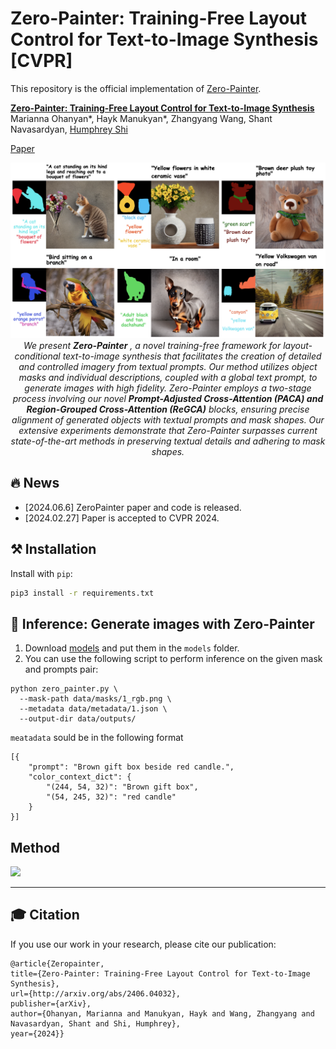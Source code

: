 # Zero-Painter: Training-Free Layout Control for Text-to-Image Synthesis [CVPR]

This repository is the official implementation of [Zero-Painter](https://arxiv.org/abs/2406.04032).


**[Zero-Painter: Training-Free Layout Control for Text-to-Image Synthesis](https://arxiv.org/abs/2406.04032)**
</br>
Marianna Ohanyan*,
Hayk Manukyan*,
Zhangyang Wang,
Shant Navasardyan,
[Humphrey Shi](https://www.humphreyshi.com)
</br>

[Paper](https://arxiv.org/abs/2406.04032) 

<p align="center">
<img src="__assets__/github/teaser.png" width="800px"/>  
<br>
<em>
We present <strong>Zero-Painter</strong> , a novel training-free framework for layout-conditional text-to-image synthesis that facilitates the creation of detailed and controlled imagery from textual prompts. Our method utilizes object masks and individual descriptions, coupled with a global text prompt, to generate images with high fidelity. Zero-Painter employs a two-stage process involving our novel <strong>Prompt-Adjusted Cross-Attention (PACA) and Region-Grouped Cross-Attention (ReGCA)</strong> blocks, ensuring precise alignment of generated objects with textual prompts and mask shapes. Our extensive experiments demonstrate that Zero-Painter surpasses current state-of-the-art methods in preserving textual details and adhering to mask shapes.

</em>
</p>

## 🔥 News
- [2024.06.6] ZeroPainter paper and code is released.
- [2024.02.27] Paper is accepted to CVPR 2024.


## ⚒️ Installation

<!-- Install with `conda`: 
```bash
conda env create -f environment.yaml
conda activate zero-painter
``` -->
Install with `pip`:
```bash
pip3 install -r requirements.txt
```

## 💃 Inference: Generate images with Zero-Painter

1. Download [models](https://huggingface.co/PAIR/Zero-Painter) and put them in the `models` folder.
2. You can use the following script to perform inference on the given mask and prompts pair:
```
python zero_painter.py \
  --mask-path data/masks/1_rgb.png \
  --metadata data/metadata/1.json \
  --output-dir data/outputs/
```

`meatadata` sould be in the following format
```
[{
    "prompt": "Brown gift box beside red candle.",
    "color_context_dict": {
        "(244, 54, 32)": "Brown gift box",
        "(54, 245, 32)": "red candle"
    }
}]
```
<!-- ```
python hd_inpaint.py \
  --model-id ONE_OF[ds8_inp, sd2_inp, sd15_inp] \
  --method ONE_OF[baseline, painta, rasg, painta+rasg] \
  --image-path HR_IMAGE_PATH \
  --mask-path HR_IMAGE_MASK \
  --prompt PROMPT_TXT \
  --output-dir OUTPUT_DIRECTORY
``` -->

## Method

<img src="__assets__/github/method_arch.png" raw=true>

---  

## 🎓 Citation
If you use our work in your research, please cite our publication:
```
@article{Zeropainter,
title={Zero-Painter: Training-Free Layout Control for Text-to-Image Synthesis},
url={http://arxiv.org/abs/2406.04032},
publisher={arXiv},
author={Ohanyan, Marianna and Manukyan, Hayk and Wang, Zhangyang and Navasardyan, Shant and Shi, Humphrey},
year={2024}}

```